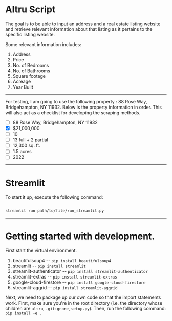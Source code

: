 # Altru Script

The goal is to be able to input an address and a real estate listing website and retrieve relevant information about that listing
as it pertains to the specific listing website.

Some relevant information includes:
1. Address
2. Price
3. No. of Bedrooms
4. No. of Bathrooms
5. Square footage
6. Acreage
7. Year Built

---

For testing, I am going to use the following property : 88 Rose Way, Bridgehampton, NY 11932. Below is the property information in order. This will also act as a checklist for developing the scraping methods.
- [ ] 88 Rose Way, Bridgehampton, NY 11932
- [x] $21,000,000 
- [ ] 10
- [ ] 13 full + 2 partial
- [ ] 12,300 sq. ft.
- [ ] 1.5 acres
- [ ] 2022

---

# Streamlit

To start it up, execute the following command:
```bash

streamlit run path/to/file/run_streamlit.py
```

---

# Getting started with development.
First start the virtual environment.

1. beautifulsoup4 -- `pip install beautifulsoup4`
2. streamlit -- `pip install streamlit`
3. streamlit-authenticator -- `pip install streamlit-authenticator`
4. streamlit-extras -- `pip install streamlit-extras`
5. google-cloud-firestore -- `pip install google-cloud-firestore`
6. streamlit-aggrid -- `pip install streamlit-aggrid`

Next, we need to package up our own code so that the import statements work.
First, make sure you're in the root directory (i.e. the directory whose children are `altru`, `.gitignore`, `setup.py`).
Then, run the following command:
`pip install -e .`